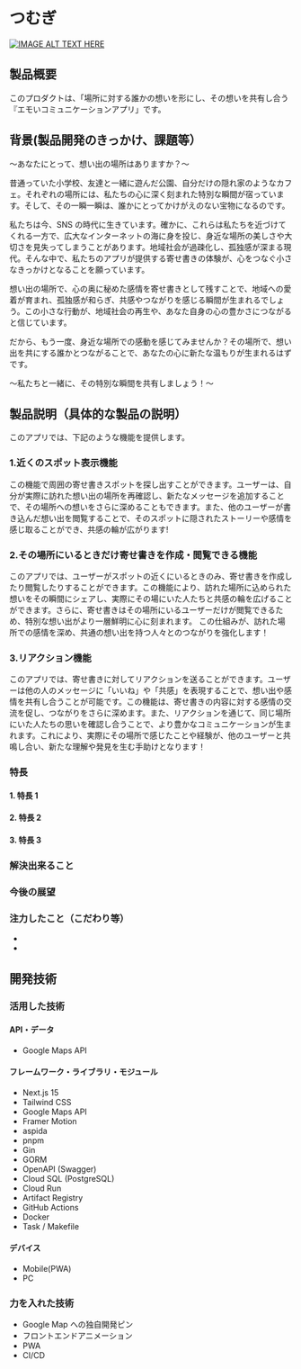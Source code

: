 # つむぎ

[![IMAGE ALT TEXT HERE](https://jphacks.com/wp-content/uploads/2024/07/JPHACKS2024_ogp.jpg)](https://www.youtube.com/watch?v=DZXUkEj-CSI)

## 製品概要

このプロダクトは、「場所に対する誰かの想いを形にし、その想いを共有し合う『エモいコミュニケーションアプリ」です。

## 背景(製品開発のきっかけ、課題等）

〜あなたにとって、想い出の場所はありますか？〜

昔通っていた小学校、友達と一緒に遊んだ公園、自分だけの隠れ家のようなカフェ。それぞれの場所には、私たちの心に深く刻まれた特別な瞬間が宿っています。そして、その一瞬一瞬は、誰かにとってかけがえのない宝物になるのです。

私たちは今、SNS の時代に生きています。確かに、これらは私たちを近づけてくれる一方で、広大なインターネットの海に身を投じ、身近な場所の美しさや大切さを見失ってしまうことがあります。地域社会が過疎化し、孤独感が深まる現代。そんな中で、私たちのアプリが提供する寄せ書きの体験が、心をつなぐ小さなきっかけとなることを願っています。

想い出の場所で、心の奥に秘めた感情を寄せ書きとして残すことで、地域への愛着が育まれ、孤独感が和らぎ、共感やつながりを感じる瞬間が生まれるでしょう。この小さな行動が、地域社会の再生や、あなた自身の心の豊かさにつながると信じています。

だから、もう一度、身近な場所での感動を感じてみませんか？その場所で、想い出を共にする誰かとつながることで、あなたの心に新たな温もりが生まれるはずです。

〜私たちと一緒に、その特別な瞬間を共有しましょう！〜

## 製品説明（具体的な製品の説明）

このアプリでは、下記のような機能を提供します。

### 1.近くのスポット表示機能

この機能で周囲の寄せ書きスポットを探し出すことができます。ユーザーは、自分が実際に訪れた想い出の場所を再確認し、新たなメッセージを追加することで、その場所への想いをさらに深めることもできます。また、他のユーザーが書き込んだ想い出を閲覧することで、そのスポットに隠されたストーリーや感情を感じ取ることができ、共感の輪が広がります!

### 2.その場所にいるときだけ寄せ書きを作成・閲覧できる機能

このアプリでは、ユーザーがスポットの近くにいるときのみ、寄せ書きを作成したり閲覧したりすることができます。この機能により、訪れた場所に込められた想いをその瞬間にシェアし、実際にその場にいた人たちと共感の輪を広げることができます。さらに、寄せ書きはその場所にいるユーザーだけが閲覧できるため、特別な想い出がより一層鮮明に心に刻まれます。
この仕組みが、訪れた場所での感情を深め、共通の想い出を持つ人々とのつながりを強化します！

### 3.リアクション機能

このアプリでは、寄せ書きに対してリアクションを送ることができます。ユーザーは他の人のメッセージに「いいね」や「共感」を表現することで、想い出や感情を共有し合うことが可能です。この機能は、寄せ書きの内容に対する感情の交流を促し、つながりをさらに深めます。また、リアクションを通じて、同じ場所にいた人たちの思いを確認し合うことで、より豊かなコミュニケーションが生まれます。これにより、実際にその場所で感じたことや経験が、他のユーザーと共鳴し合い、新たな理解や発見を生む手助けとなります！

### 特長

#### 1. 特長 1

#### 2. 特長 2

#### 3. 特長 3

### 解決出来ること

### 今後の展望

### 注力したこと（こだわり等）

-
-

## 開発技術

### 活用した技術

#### API・データ

- Google Maps API

#### フレームワーク・ライブラリ・モジュール

- Next.js 15
- Tailwind CSS
- Google Maps API
- Framer Motion
- aspida
- pnpm
- Gin
- GORM
- OpenAPI (Swagger)
- Cloud SQL (PostgreSQL)
- Cloud Run
- Artifact Registry
- GitHub Actions
- Docker
- Task / Makefile

#### デバイス

- Mobile(PWA)
- PC

### 力を入れた技術

- Google Map への独自開発ピン
- フロントエンドアニメーション
- PWA
- CI/CD
